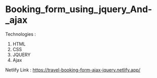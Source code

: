 # Booking_form_using_jquery_And-_ajax

Technologies :

1. HTML
2. CSS
3. JQUERY
4. Ajax

Netlify Link : https://travel-booking-form-ajax-jquery.netlify.app/
